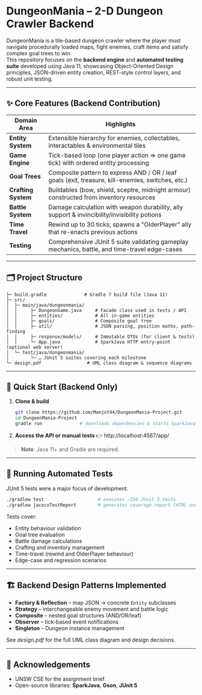 # DungeonMania – 2-D Dungeon Crawler Backend



DungeonMania is a tile-based dungeon crawler where the player must navigate procedurally loaded maps, fight enemies, craft items and satisfy complex goal trees to win.  
This repository focuses on the **backend engine** and **automated testing suite** developed using Java 11, showcasing Object-Oriented Design principles, JSON-driven entity creation, REST-style control layers, and robust unit testing.

---
## ✨ Core Features (Backend Contribution)
| Domain Area | Highlights |
| --- | --- |
| **Entity System** | Extensible hierarchy for enemies, collectables, interactables & environmental tiles |
| **Game Engine** | Tick-based loop (one player action ⇒ one game tick) with ordered entity processing |
| **Goal Trees** | Composite pattern to express AND / OR / leaf goals (exit, treasure, kill-enemies, switches, etc.) |
| **Crafting System** | Buildables (bow, shield, sceptre, midnight armour) constructed from inventory resources |
| **Battle System** | Damage calculation with weapon durability, ally support & invincibility/invisibility potions |
| **Time Travel** | Rewind up to 30 ticks; spawns a "OlderPlayer" ally that re-enacts previous actions |
| **Testing** | Comprehensive JUnit 5 suite validating gameplay mechanics, battle, and time-travel edge-cases |

---
## 🗂 Project Structure
```
├─ build.gradle              # Gradle 7 build file (Java 11)
├─ src/
│  ├─ main/java/dungeonmania/
│  │     ├─ DungeonGame.java     # Facade class used in tests / API
│  │     ├─ entities/            # All in-game entities
│  │     ├─ goals/               # Composite goal tree
│  │     ├─ util/                # JSON parsing, position maths, path-finding
│  │     ├─ response/models/     # Immutable DTOs (for client & tests)
│  │     └─ App.java             # SparkJava HTTP entry-point (optional web server)
│  └─ test/java/dungeonmania/
│        └─ … JUnit 5 suites covering each milestone
└─ design.pdf                 # UML class diagram & sequence diagrams
```

---
## 🚀 Quick Start (Backend Only)
1. **Clone & build**
   ```bash
   git clone https://github.com/Manjot44/DungeonMania-Project.git
   cd DungeonMania-Project
   gradle run              # downloads dependencies & starts SparkJava server
   ```
2. **Access the API or manual tests**
   👉 http://localhost:4567/app/

> **Note**: Java 11+ and Gradle are required. 

---
## 🧪 Running Automated Tests
JUnit 5 tests were a major focus of development.

```bash
./gradlew test                    # executes ~350 JUnit 5 tests
./gradlew jacocoTestReport        # generates coverage report (HTML under build/reports)
```
Tests cover:
- Entity behaviour validation
- Goal tree evaluation
- Battle damage calculations
- Crafting and inventory management
- Time-travel (rewind and OlderPlayer behaviour)
- Edge-case and regression scenarios

---
## 🏗️ Backend Design Patterns Implemented
* **Factory & Reflection** – map JSON → concrete `Entity` subclasses
* **Strategy** – interchangeable enemy movement and battle logic
* **Composite** – nested goal structures (AND/OR/leaf)
* **Observer** – tick-based event notifications
* **Singleton** – Dungeon instance management

See *design.pdf* for the full UML class diagram and design decisions.

---
## 🙏 Acknowledgements
* UNSW CSE for the assignment brief
* Open-source libraries: **SparkJava**, **Gson**, **JUnit 5**
